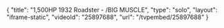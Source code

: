 {
    "title": "1,500HP 1932 Roadster - \/BIG MUSCLE",
    "type": "solo",
    "layout": "iframe-static",
    "videoId": "25897688",
    "url": "\/tvpembed\/25897688"
}